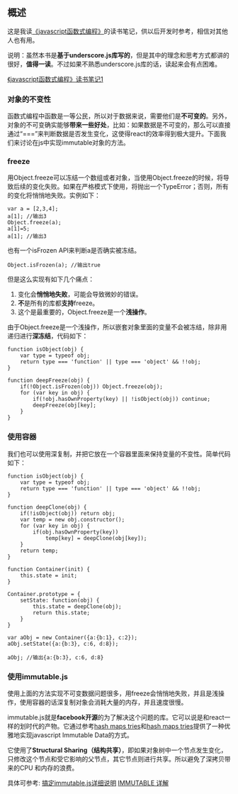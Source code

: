 ## 概述

这是我读[《javascript函数式编程》](https://book.douban.com/subject/26579320/)的读书笔记，供以后开发时参考，相信对其他人也有用。

说明：虽然本书是**基于underscore.js库写的**，但是其中的理念和思考方式都讲的很好，**值得一读**。不过如果不熟悉underscore.js库的话，读起来会有点困难。

[《javascript函数式编程》读书笔记1](https://www.cnblogs.com/yangzhou33/p/9142606.html)

### 对象的不变性

函数式编程中函数是一等公民，所以对于数据来说，需要他们是**不可变的**。另外，对象的不可变确实能够**带来一些好处**，比如：如果数据是不可变的，那么可以直接通过“===”来判断数据是否发生变化，这使得react的效率得到极大提升。下面我们来讨论在js中实现immutable对象的方法。

### freeze

用Object.freeze可以冻结一个数组或者对象，当使用Object.freeze的时候，将导致后续的变化失败。如果在严格模式下使用，将抛出一个TypeError；否则，所有的变化将悄悄地失败。实例如下：

```
var a = [2,3,4];
a[1]; //输出3
Object.freeze(a);
a[1]=5;
a[1]; //输出3
```

也有一个isFrozen API来判断a是否确实被冻结。

```
Object.isFrozen(a); //输出true
```

但是这么实现有如下几个痛点：
1. 变化会**悄悄地失败**，可能会导致微妙的错误。
2. **不**是所有的库都**支持**freeze。
3. 这个是最重要的，Object.freeze是一个**浅操作**。

由于Object.freeze是一个浅操作，所以嵌套对象里面的变量不会被冻结，除非用递归进行**深冻结**，代码如下：

```
function isObject(obj) {
    var type = typeof obj;
    return type === 'function' || type === 'object' && !!obj;
}

function deepFreeze(obj) {
    if(!Object.isFrozen(obj)) Object.freeze(obj);
    for (var key in obj) {
        if(!obj.hasOwnProperty(key) || !isObject(obj)) continue;
        deepFreeze(obj[key];
    }
}
```

### 使用容器

我们也可以使用深复制，并把它放在一个容器里面来保持变量的不变性。简单代码如下：

```
function isObject(obj) {
    var type = typeof obj;
    return type === 'function' || type === 'object' && !!obj;
}

function deepClone(obj) {
    if(!isObject(obj)) return obj;
    var temp = new obj.constructor();
    for (var key in obj) {
        if(obj.hasOwnProperty(key))
            temp[key] = deepClone(obj[key]);
    }
    return temp;
}

function Container(init) {
    this.state = init;
}

Container.prototype = {
    setState: function(obj) {
        this.state = deepClone(obj);
        return this.state;
    }
}

var aObj = new Container({a:{b:1}, c:2});
aObj.setState({a:{b:3}, c:6, d:8});

aObj; //输出{a:{b:3}, c:6, d:8}
```

### 使用immutable.js

使用上面的方法实现不可变数据问题很多，用freeze会悄悄地失败，并且是浅操作，使用容器的话深复制对象会消耗大量的内存，并且速度很慢。

immutable.js就是**facebook开源**的为了解决这个问题的库。它可以说是和react一样的划时代的产物。它通过参考[hash maps tries](https://en.wikipedia.org/wiki/Hash_array_mapped_trie)和[hash maps tries](https://hypirion.com/musings/understanding-persistent-vector-pt-1)提供了一种优雅地实现javascript Immutable Data的方式。

它使用了**Structural Sharing（结构共享）**，即如果对象树中一个节点发生变化，只修改这个节点和受它影响的父节点，其它节点则进行共享。所以避免了深拷贝带来的CPU 和内存的浪费。

具体可参考:
[搞定immutable.js详细说明](https://www.jb51.net/article/83373.htm)
[IMMUTABLE 详解](https://www.cnblogs.com/3body/p/6224010.html)


